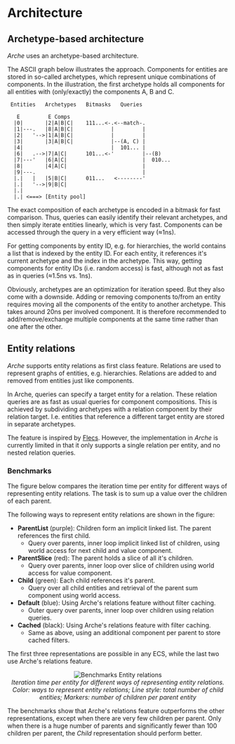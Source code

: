# Architecture

## Archetype-based architecture

*Arche* uses an archetype-based architecture.

The ASCII graph below illustrates the approach.
Components for entities are stored in so-called archetypes, which represent unique combinations of components.
In the illustration, the first archetype holds all components for all entities with (only/exactly) the components A, B and C.

```text
 Entities   Archetypes   Bitmasks   Queries

   E         E Comps
  |0|       |2|A|B|C|    111...<-.<--match-.
  |1|---.   |8|A|B|C|            |         |
  |2|   '-->|1|A|B|C|            |         |
  |3|       |3|A|B|C|            |--(A, C) |
  |4|                            |  101... |
  |6|   .-->|7|A|C|      101...<-'         |--(B)
  |7|---'   |6|A|C|                        |  010...
  |8|       |4|A|C|                        |
  |9|---.                                  |
  |.|   |   |5|B|C|      011...   <--------'
  |.|   '-->|9|B|C|
  |.|
  |.| <===> [Entity pool]
```

The exact composition of each archetype is encoded in a bitmask for fast comparison.
Thus, queries can easily identify their relevant archetypes, and then simply iterate entities linearly, which is very fast. Components can be accessed through the query in a very efficient way (&approx;1ns).

For getting components by entity ID, e.g. for hierarchies, the world contains a list that is indexed by the entity ID. For each entity, it references it's current archetype and the index in the archetype. This way, getting components for entity IDs (i.e. random access) is fast, although not as fast as in queries (≈1.5ns vs. 1ns).

Obviously, archetypes are an optimization for iteration speed.
But they also come with a downside. Adding or removing components to/from an entity requires moving all the components of the entity to another archetype.
This takes around 20ns per involved component.
It is therefore recommended to add/remove/exchange multiple components at the same time rather than one after the other.

## Entity relations

*Arche* supports entity relations as first class feature.
Relations are used to represent graphs of entities, e.g. hierarchies.
Relations are added to and removed from entities just like components.

In Arche, queries can specify a target entity for a relation.
These relation queries are as fast as usual queries for component compositions.
This is achieved by subdividing archetypes with a relation component by their relation target. I.e. entities that reference a different target entity are stored in separate archetypes.

The feature is inspired by [Flecs](https://github.com/SanderMertens/flecs).
However, the implementation in *Arche* is currently limited in that it only supports a single relation per entity, and no nested relation queries.

### Benchmarks

The figure below compares the iteration time per entity for different ways of representing entity relations.
The task is to sum up a value over the children of each parent.

The following ways to represent entity relations are shown in the figure:

* **ParentList** (purple): Children form an implicit linked list. The parent references the first child.
  * Query over parents, inner loop implicit linked list of children, using world access for next child and value component.
* **ParentSlice** (red): The parent holds a slice of all it's children.
  * Query over parents, inner loop over slice of children using world access for value component.
* **Child** (green): Each child references it's parent.
  * Query over all child entities and retrieval of the parent sum component using world access.
* **Default** (blue): Using Arche's relations feature without filter caching.
  * Outer query over parents, inner loop over children using relation queries.
* **Cached** (black): Using Arche's relations feature with filter caching.
  * Same as above, using an additional component per parent to store cached filters.

The first three representations are possible in any ECS, while the last two use Arche's relations feature.

<div align="center" width="100%">

![Benchmarks Entity relations](https://user-images.githubusercontent.com/44003176/238461931-7824bfeb-4a03-49e8-9de8-0650032259c0.svg)  
*Iteration time per entity for different ways of representing entity relations. Color: ways to represent entity relations; Line style: total number of child entities; Markers: number of children per parent entity*
</div>

The benchmarks show that Arche's relations feature outperforms the other representations, except when there are very few children per parent.
Only when there is a huge number of parents and significantly fewer than 100 children per parent,
the *Child* representation should perform better.
